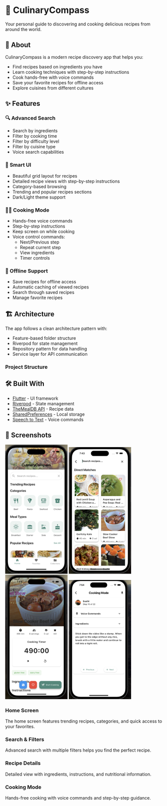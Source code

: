 # 🍳 CulinaryCompass

Your personal guide to discovering and cooking delicious recipes from around the world.

## 🌟 About

CulinaryCompass is a modern recipe discovery app that helps you:
- Find recipes based on ingredients you have
- Learn cooking techniques with step-by-step instructions
- Cook hands-free with voice commands
- Save your favorite recipes for offline access
- Explore cuisines from different cultures

## ✨ Features

### 🔍 Advanced Search
- Search by ingredients
- Filter by cooking time
- Filter by difficulty level
- Filter by cuisine type
- Voice search capabilities

### 📱 Smart UI
- Beautiful grid layout for recipes
- Detailed recipe views with step-by-step instructions
- Category-based browsing
- Trending and popular recipes sections
- Dark/Light theme support

### 👨‍🍳 Cooking Mode
- Hands-free voice commands
- Step-by-step instructions
- Keep screen on while cooking
- Voice control commands:
  - Next/Previous step
  - Repeat current step
  - View ingredients
  - Timer controls

### 💾 Offline Support
- Save recipes for offline access
- Automatic caching of viewed recipes
- Search through saved recipes
- Manage favorite recipes

## 🏗️ Architecture

The app follows a clean architecture pattern with:
- Feature-based folder structure
- Riverpod for state management
- Repository pattern for data handling
- Service layer for API communication

### Project Structure

## 🛠️ Built With

- [Flutter](https://flutter.dev/) - UI framework
- [Riverpod](https://riverpod.dev/) - State management
- [TheMealDB API](https://www.themealdb.com/api.php) - Recipe data
- [SharedPreferences](https://pub.dev/packages/shared_preferences) - Local storage
- [Speech to Text](https://pub.dev/packages/speech_to_text) - Voice commands

## 📱 Screenshots

<p float="left">
  <img src="screenshots/home.png" width="200" />
  <img src="screenshots/search.png" width="200" /> 
  <img src="screenshots/detail.png" width="200" />
  <img src="screenshots/cooking.png" width="200" />
</p>

### Home Screen
The home screen features trending recipes, categories, and quick access to your favorites.

### Search & Filters
Advanced search with multiple filters helps you find the perfect recipe.

### Recipe Details
Detailed view with ingredients, instructions, and nutritional information.

### Cooking Mode
Hands-free cooking with voice commands and step-by-step guidance.



